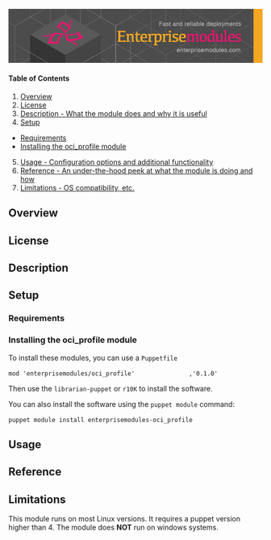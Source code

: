 
[![Enterprise Modules](https://raw.githubusercontent.com/enterprisemodules/public_images/master/banner1.jpg)](https://www.enterprisemodules.com)

#### Table of Contents

1. [Overview](#overview)
2. [License](#license)
3. [Description - What the module does and why it is useful](#description)
4. [Setup](#setup)
  * [Requirements](#requirements)
  * [Installing the oci_profile module](#installing-the-oci_profile-module)
5. [Usage - Configuration options and additional functionality](#usage)
6. [Reference - An under-the-hood peek at what the module is doing and how](#reference)
7. [Limitations - OS compatibility, etc.](#limitations)

## Overview


## License


## Description


## Setup

### Requirements

### Installing the oci_profile module

To install these modules, you can use a `Puppetfile`

```
mod 'enterprisemodules/oci_profile'               ,'0.1.0'
```

Then use the `librarian-puppet` or `r10K` to install the software.

You can also install the software using the `puppet module`  command:

```
puppet module install enterprisemodules-oci_profile
```

## Usage


## Reference

## Limitations

This module runs on  most Linux versions. It requires a puppet version higher than 4. The module does **NOT** run on windows systems.
